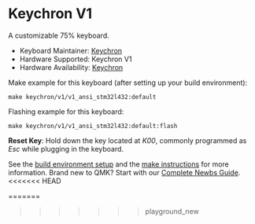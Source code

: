 # Keychron V1

A customizable 75% keyboard.

* Keyboard Maintainer: [Keychron](https://github.com/keychron)
* Hardware Supported: Keychron V1
* Hardware Availability: [Keychron](https://www.keychron.com)

Make example for this keyboard (after setting up your build environment):

    make keychron/v1/v1_ansi_stm32l432:default

Flashing example for this keyboard:

    make keychron/v1/v1_ansi_stm32l432:default:flash

**Reset Key**: Hold down the key located at *K00*, commonly programmed as *Esc* while plugging in the keyboard.

See the [build environment setup](https://docs.qmk.fm/#/getting_started_build_tools) and the [make instructions](https://docs.qmk.fm/#/getting_started_make_guide) for more information. Brand new to QMK? Start with our [Complete Newbs Guide](https://docs.qmk.fm/#/newbs).
<<<<<<< HEAD

=======
>>>>>>> playground_new
